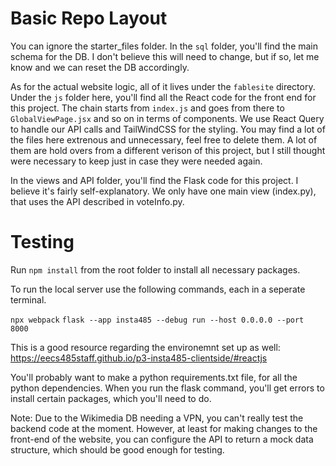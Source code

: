 # Basic Repo Layout

You can ignore the starter_files folder. In the ```sql``` folder, you'll find the main schema for the DB. I don't believe this will need to change, but if so, let me know and we can reset the DB accordingly. 

As for the actual website logic, all of it lives under the ```fablesite``` directory. Under the ```js``` folder here, you'll find all the React code for the front end for this project. The chain starts from ```index.js``` and goes from there to ```GlobalViewPage.jsx``` and so on in terms of components. We use React Query to handle our API calls and TailWindCSS for the styling. You may find a lot of the files here extrenous and unnecessary, feel free to delete them. A lot of them are hold overs from a different verison of this project, but I still thought were necessary to keep just in case they were needed again. 

In the views and API folder, you'll find the Flask code for this project. I believe it's fairly self-explanatory. We only have one main view (index.py), that uses the API described in voteInfo.py. 

# Testing

Run ```npm install``` from the root folder to install all necessary packages. 

To run the local server use the following commands, each in a seperate terminal. 

```npx webpack```
```flask --app insta485 --debug run --host 0.0.0.0 --port 8000```

This is a good resource regarding the environemnt set up as well: https://eecs485staff.github.io/p3-insta485-clientside/#reactjs

You'll probably want to make a python requirements.txt file, for all the python dependencies. When you run the flask command, you'll get errors to install certain packages, which you'll need to do. 

Note: Due to the Wikimedia DB needing a VPN, you can't really test the backend code at the moment. However, at least for making changes to the front-end of the website, you can configure the API to return a mock data structure, which should be good enough for testing. 

